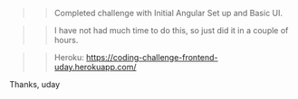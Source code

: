 >>Completed challenge with Initial Angular Set up and Basic UI.

>>I have not had much time to do this, so just did it in a couple of hours.

>>Heroku: https://coding-challenge-frontend-uday.herokuapp.com/

Thanks,
uday
